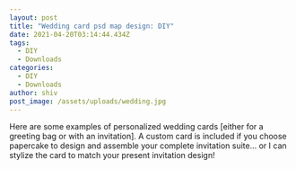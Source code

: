 ```yaml
---
layout: post
title: "Wedding card psd map design: DIY"
date: 2021-04-20T03:14:44.434Z
tags:
  - DIY
  - Downloads
categories:
  - DIY
  - Downloads
author: shiv
post_image: /assets/uploads/wedding.jpg
---
```

Here are some examples of personalized wedding cards \[either for a greeting bag or with an invitation]. A custom card is included if you choose papercake to design and assemble your complete invitation suite... or I can stylize the card to match your present invitation design!